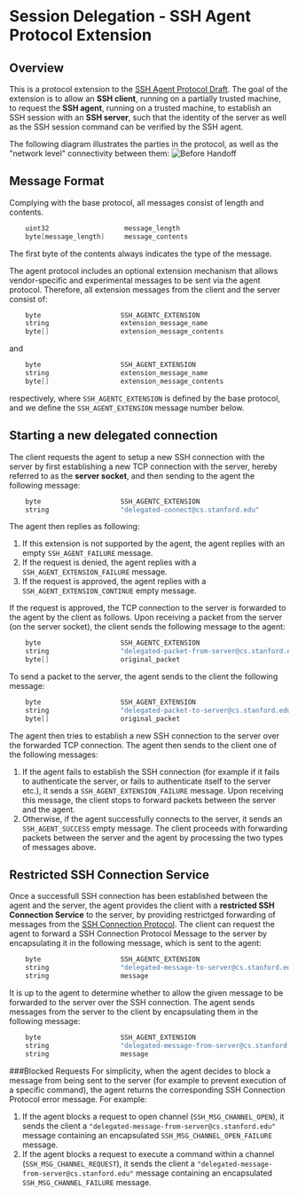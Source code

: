 # Session Delegation - SSH Agent Protocol Extension


## Overview
This is a protocol extension to the [SSH Agent Protocol
Draft](https://tools.ietf.org/id/draft-miller-ssh-agent-00.html).
The goal of the extension is to allow an **SSH client**, running on a partially
trusted machine, to request the **SSH agent**, running on a trusted machine,
to establish an SSH session with an **SSH server**, such that the identity of
the server as well as the SSH session command can be verified by the SSH agent.

The following diagram illustrates the parties in the protocol, as well as the
"network level" connectivity between them:
![Before Handoff](Connectivity.png)

## Message Format

Complying with the base protocol, all messages consist of length and contents.
```c
	uint32                   message_length
	byte[message_length]     message_contents
```
The first byte of the contents always indicates the type of the message.

The agent protocol includes an optional extension mechanism that allows
vendor-specific and experimental messages to be sent via the agent protocol.
Therefore, all extension messages from the client and the server consist of:
```c
    byte                    SSH_AGENTC_EXTENSION
    string                  extension_message_name
    byte[]                  extension_message_contents
```
and
```c
    byte                    SSH_AGENT_EXTENSION
    string                  extension_message_name
    byte[]                  extension_message_contents
```
respectively, where ```SSH_AGENTC_EXTENSION``` is defined by the base protocol,
and we define the ```SSH_AGENT_EXTENSION``` message number below.

## Starting a new delegated connection
The client requests the agent to setup a new SSH connection with the server by
first establishing a new TCP connection with the server, hereby referred to as
the **server socket**, and then sending to the agent the following  message:
```c
	byte                    SSH_AGENTC_EXTENSION
    string                  "delegated-connect@cs.stanford.edu"
```

The agent then replies as following:
1. If this extension is not supported by the agent, the agent replies with an
   empty ```SSH_AGENT_FAILURE``` message.
1. If the request is denied, the agent replies with a
   ```SSH_AGENT_EXTENSION_FAILURE``` message.
1. If the request is approved, the agent replies with a
   ```SSH_AGENT_EXTENSION_CONTINUE``` empty message.

If the request is approved, the TCP connection to the server is forwarded to
the agent by the client as follows. Upon receiving a packet from the server
(on the server socket), the client sends the following message to the agent:
```c
	byte                    SSH_AGENTC_EXTENSION
    string                  "delegated-packet-from-server@cs.stanford.edu"
	byte[]                  original_packet
```
To send a packet to the server, the agent sends to the client the following
message:
```c
	byte                    SSH_AGENT_EXTENSION
    string                  "delegated-packet-to-server@cs.stanford.edu"
	byte[]                  original_packet
```

The agent then tries to establish a new SSH connection to the server over
the forwarded TCP connection. The agent then sends to the client one of the
following messages:
1. If the agent fails to establish the SSH connection (for example if it
   fails to authenticate the server, or fails to authenticate itself to the
   server etc.), it sends a ```SSH_AGENT_EXTENSION_FAILURE``` message.
   Upon receiving this message, the client stops to forward packets between
   the server and the agent.
1. Otherwise, if the agent successfully connects to the server, it sends
   an ```SSH_AGENT_SUCCESS``` empty message. The client proceeds with
   forwarding packets between the server and the agent by processing the two
   types of messages above.

## Restricted SSH Connection Service
Once a successfull SSH connection has been established between the agent
and the server, the agent provides the client with a **restricted SSH
Connection Service** to the server, by providing restrictged forwarding of
messages from the [SSH Connection
Protocol](https://tools.ietf.org/html/rfc4254). The client can request the
agent to forward a SSH Connection Protocol Message to the server by
encapsulating it in the following message, which is sent to the agent:
```c
	byte                    SSH_AGENTC_EXTENSION
    string                  "delegated-message-to-server@cs.stanford.edu"
    string                  message
```
It is up to the agent to determine whether to allow the given message to be
forwarded to the server over the SSH connection. The agent sends messages
from the server to the client by encapsulating them in the following message:
```c
	byte                    SSH_AGENT_EXTENSION
    string                  "delegated-message-from-server@cs.stanford.edu"
    string                  message
```

###Blocked Requests
For simplicity, when the agent decides to block a message from being sent
to the server (for example to prevent execution of a specific command),
the agent returns the corresponding SSH Connection Protocol error message. For
example:
1. If the agent blocks a request to open channel (```SSH_MSG_CHANNEL_OPEN```),
it sends the client a ```"delegated-message-from-server@cs.stanford.edu"```
message containing an encapsulated ```SSH_MSG_CHANNEL_OPEN_FAILURE``` message.
1. If the agent blocks a request to execute a command within a channel
(```SSH_MSG_CHANNEL_REQUEST```), it sends the client a
```"delegated-message-from-server@cs.stanford.edu"``` message
containing an encapsulated ```SSH_MSG_CHANNEL_FAILURE``` message.

